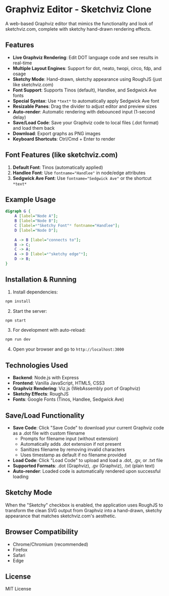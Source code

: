 # Graphviz Editor - Sketchviz Clone

A web-based Graphviz editor that mimics the functionality and look of sketchviz.com, complete with sketchy hand-drawn rendering effects.

## Features

- **Live Graphviz Rendering**: Edit DOT language code and see results in real-time
- **Multiple Layout Engines**: Support for dot, neato, twopi, circo, fdp, and osage
- **Sketchy Mode**: Hand-drawn, sketchy appearance using RoughJS (just like sketchviz.com)
- **Font Support**: Supports Tinos (default), Handlee, and Sedgwick Ave fonts
- **Special Syntax**: Use `*text*` to automatically apply Sedgwick Ave font
- **Resizable Panes**: Drag the divider to adjust editor and preview sizes
- **Auto-render**: Automatic rendering with debounced input (1-second delay)
- **Save/Load Code**: Save your Graphviz code to local files (.dot format) and load them back
- **Download**: Export graphs as PNG images
- **Keyboard Shortcuts**: Ctrl/Cmd + Enter to render

## Font Features (like sketchviz.com)

1. **Default Font**: Tinos (automatically applied)
2. **Handlee Font**: Use `fontname="Handlee"` in node/edge attributes
3. **Sedgwick Ave Font**: Use `fontname="Sedgwick Ave"` or the shortcut `*text*`

## Example Usage

```dot
digraph G {
    A [label="Node A"];
    B [label="Node B"];
    C [label=*"Sketchy Font"* fontname="Handlee"];
    D [label="Node D"];
    
    A -> B [label="connects to"];
    B -> C;
    C -> A;
    A -> D [label=*"sketchy edge"*];
    D -> B;
}
```

## Installation & Running

1. Install dependencies:
```bash
npm install
```

2. Start the server:
```bash
npm start
```

3. For development with auto-reload:
```bash
npm run dev
```

4. Open your browser and go to `http://localhost:3000`

## Technologies Used

- **Backend**: Node.js with Express
- **Frontend**: Vanilla JavaScript, HTML5, CSS3
- **Graphviz Rendering**: Viz.js (WebAssembly port of Graphviz)
- **Sketchy Effects**: RoughJS
- **Fonts**: Google Fonts (Tinos, Handlee, Sedgwick Ave)

## Save/Load Functionality

- **Save Code**: Click "Save Code" to download your current Graphviz code as a .dot file with custom filename
  - Prompts for filename input (without extension)
  - Automatically adds .dot extension if not present
  - Sanitizes filename by removing invalid characters
  - Uses timestamp as default if no filename provided
- **Load Code**: Click "Load Code" to upload and load a .dot, .gv, or .txt file
- **Supported Formats**: .dot (Graphviz), .gv (Graphviz), .txt (plain text)
- **Auto-render**: Loaded code is automatically rendered upon successful loading

## Sketchy Mode

When the "Sketchy" checkbox is enabled, the application uses RoughJS to transform the clean SVG output from Graphviz into a hand-drawn, sketchy appearance that matches sketchviz.com's aesthetic.

## Browser Compatibility

- Chrome/Chromium (recommended)
- Firefox
- Safari
- Edge

## License

MIT License

